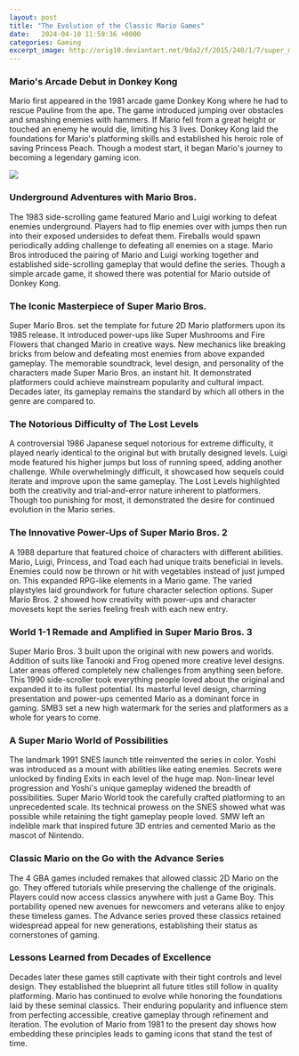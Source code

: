 ```yaml
---
layout: post
title: "The Evolution of the Classic Mario Games"
date:   2024-04-10 11:59:36 +0000
categories: Gaming
excerpt_image: http://orig10.deviantart.net/9da2/f/2015/240/1/7/super_mario_evolution_by_leonardusky-d97g502.jpg
---
```


### Mario's Arcade Debut in Donkey Kong
Mario first appeared in the 1981 arcade game Donkey Kong where he had to rescue Pauline from the ape. The game introduced jumping over obstacles and smashing enemies with hammers. If Mario fell from a great height or touched an enemy he would die, limiting his 3 lives. Donkey Kong laid the foundations for Mario's platforming skills and established his heroic role of saving Princess Peach. Though a modest start, it began Mario's journey to becoming a legendary gaming icon. 

![](http://orig10.deviantart.net/9da2/f/2015/240/1/7/super_mario_evolution_by_leonardusky-d97g502.jpg)
### Underground Adventures with Mario Bros.  
The 1983 side-scrolling game featured Mario and Luigi working to defeat enemies underground. Players had to flip enemies over with jumps then run into their exposed undersides to defeat them. Fireballs would spawn periodically adding challenge to defeating all enemies on a stage. Mario Bros introduced the pairing of Mario and Luigi working together and established side-scrolling gameplay that would define the series. Though a simple arcade game, it showed there was potential for Mario outside of Donkey Kong.
### The Iconic Masterpiece of Super Mario Bros.
Super Mario Bros. set the template for future 2D Mario platformers upon its 1985 release. It introduced power-ups like Super Mushrooms and Fire Flowers that changed Mario in creative ways. New mechanics like breaking bricks from below and defeating most enemies from above expanded gameplay. The memorable soundtrack, level design, and personality of the characters made Super Mario Bros. an instant hit. It demonstrated platformers could achieve mainstream popularity and cultural impact. Decades later, its gameplay remains the standard by which all others in the genre are compared to.  
### The Notorious Difficulty of The Lost Levels 
A controversial 1986 Japanese sequel notorious for extreme difficulty, it played nearly identical to the original but with brutally designed levels. Luigi mode featured his higher jumps but loss of running speed, adding another challenge. While overwhelmingly difficult, it showcased how sequels could iterate and improve upon the same gameplay. The Lost Levels highlighted both the creativity and trial-and-error nature inherent to platformers. Though too punishing for most, it demonstrated the desire for continued evolution in the Mario series.
### The Innovative Power-Ups of Super Mario Bros. 2
A 1988 departure that featured choice of characters with different abilities. Mario, Luigi, Princess, and Toad each had unique traits beneficial in levels. Enemies could now be thrown or hit with vegetables instead of just jumped on. This expanded RPG-like elements in a Mario game. The varied playstyles laid groundwork for future character selection options. Super Mario Bros. 2 showed how creativity with power-ups and character movesets kept the series feeling fresh with each new entry.
### World 1-1 Remade and Amplified in Super Mario Bros. 3  
Super Mario Bros. 3 built upon the original with new powers and worlds. Addition of suits like Tanooki and Frog opened more creative level designs. Later areas offered completely new challenges from anything seen before. This 1990 side-scroller took everything people loved about the original and expanded it to its fullest potential. Its masterful level design, charming presentation and power-ups cemented Mario as a dominant force in gaming. SMB3 set a new high watermark for the series and platformers as a whole for years to come.
### A Super Mario World of Possibilities  
The landmark 1991 SNES launch title reinvented the series in color. Yoshi was introduced as a mount with abilities like eating enemies. Secrets were unlocked by finding Exits in each level of the huge map. Non-linear level progression and Yoshi's unique gameplay widened the breadth of possibilities. Super Mario World took the carefully crafted platforming to an unprecedented scale. Its technical prowess on the SNES showed what was possible while retaining the tight gameplay people loved. SMW left an indelible mark that inspired future 3D entries and cemented Mario as the mascot of Nintendo.
### Classic Mario on the Go with the Advance Series
The 4 GBA games included remakes that allowed classic 2D Mario on the go. They offered tutorials while preserving the challenge of the originals. Players could now access classics anywhere with just a Game Boy. This portability opened new avenues for newcomers and veterans alike to enjoy these timeless games. The Advance series proved these classics retained widespread appeal for new generations, establishing their status as cornerstones of gaming.
### Lessons Learned from Decades of Excellence
Decades later these games still captivate with their tight controls and level design. They established the blueprint all future titles still follow in quality platforming. Mario has continued to evolve while honoring the foundations laid by these seminal classics. Their enduring popularity and influence stem from perfecting accessible, creative gameplay through refinement and iteration. The evolution of Mario from 1981 to the present day shows how embedding these principles leads to gaming icons that stand the test of time.